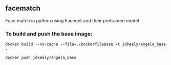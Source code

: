 ## facematch
Face match in python using Facenet and their pretrained model

### To build and push the base image:

`docker build --no-cache --file=./DockerfileBase -t jdkealy/angela_base .`

`docker push jdkealy/angela_base`
